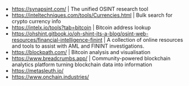 - https://synapsint.com/ | The unified OSINT research tool
- https://inteltechniques.com/tools/Currencies.html | Bulk search for crypto currency info
- https://intelx.io/tools?tab=bitcoin | Bitcoin address lookup
- https://ohshint.gitbook.io/oh-shint-its-a-blog/osint-web-resources/financial-intelligence-finint | A collection of online resources and tools to assist with AML and FININT investigations.
- https://blockpath.com/ | Bitcoin analysis and visualisation
- https://www.breadcrumbs.app/ | Community-powered blockchain analytics platform turning blockchain data into information
- https://metasleuth.io/
- https://www.onchain.industries/

